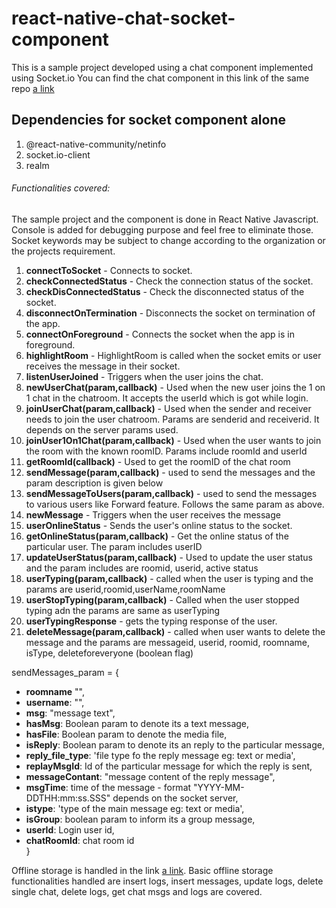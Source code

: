 # react-native-chat-socket-component
This is a sample project developed using a chat component implemented using Socket.io
You can find the chat component in this link of the same repo
[a link](https://github.com/Mayuri-Markandu/react-native-chat-socket-component/blob/main/src/Components/ChatSocket)

## Dependencies for socket component alone
1. @react-native-community/netinfo 
2. socket.io-client 
3. realm 

###### Functionalities covered:
The sample project and the component is done in React Native Javascript.
Console is added for debugging purpose and feel free to eliminate those.
Socket keywords may be subject to change according to the organization or the projects requirement.

1. **connectToSocket** - Connects to socket.
2. **checkConnectedStatus** - Check the connection status of the socket.
3. **checkDisConnectedStatus** - Check the disconnected status of the socket.
4. **disconnectOnTermination** - Disconnects the socket on termination of the app.
5. **connectOnForeground** - Connects the socket when the app is in foreground.
6. **highlightRoom** - HighlightRoom is called when the socket emits or user receives the message in their socket.
7. **listenUserJoined** - Triggers when the user joins the chat.
8. **newUserChat(param,callback)** - Used when the new user joins the 1 on 1 chat in the chatroom. It accepts the userId which is got while login. 
9. **joinUserChat(param,callback)** - Used when the sender and receiver needs to join the user chatroom. Params are senderid and receiverid. It depends on the server params used.
10. **joinUser1On1Chat(param,callback)** - Used when the user wants to join the room with the known roomID. Params include roomId and userId
11. **getRoomId(callback)** - Used to get the roomID of the chat room
12. **sendMessage(param,callback)** - used to send the messages and the param description is given below
13. **sendMessageToUsers(param,callback)** - used to send the messages to various users like Forward feature. Follows the same param as above.
14. **newMessage** - Triggers when the user receives the message
15. **userOnlineStatus** - Sends the user's online status to the socket.
16. **getOnlineStatus(param,callback)** - Get the online status of the particular user. The param includes userID
17. **updateUserStatus(param,callback)** - Used to update the user status and the param includes are roomid, userid, active status
18. **userTyping(param,callback)** - called when the user is typing and the params are userid,roomid,userName,roomName
19. **userStopTyping(param,callback)** - Called when the user stopped typing adn the params are same as userTyping
20. **userTypingResponse** - gets the typing response of the user.
21. **deleteMessage(param,callback)** - called when user wants to delete the message and the params are messageid, userid, roomid, roomname, isType, deleteforeveryone (boolean flag)

sendMessages_param = {
- **roomname** "",
- **username**: "",
- **msg**: "message text",
- **hasMsg**: Boolean param to denote its a text message,
- **hasFile**: Boolean param to denote the media file,
- **isReply**: Boolean param to denote its an reply to the particular message,
- **reply_file_type**: 'file type fo the reply message eg: text or media',
- **replayMsgId**: Id of the particular message for which the reply is sent,
- **messageContant**: "message content of the reply message",
- **msgTime**: time of the message - format "YYYY-MM-DDTHH:mm:ss.SSS"  depends on the socket server,
- **istype**: 'type of the main message eg: text or media',
- **isGroup**: boolean param to inform its a group message,
- **userId**: Login user id,
- **chatRoomId**: chat room id         
}

Offline storage is handled in the link [a link](https://github.com/Mayuri-Markandu/react-native-chat-socket-component/tree/main/src/DBInterface).
Basic offline storage functionalities handled are insert logs, insert messages, update logs, delete single chat, delete logs, get chat msgs and logs are covered.

